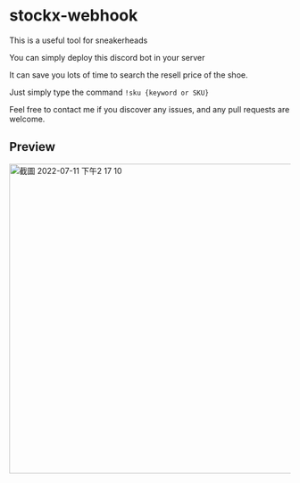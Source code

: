 # stockx-webhook

This is a useful tool for sneakerheads

You can simply deploy this discord bot in your server

It can save you lots of time to search the resell price of the shoe.

Just simply type the command `!sku {keyword or SKU}`

Feel free to contact me if you discover any issues, and any pull requests are welcome.


## Preview 
<img width="555" alt="截圖 2022-07-11 下午2 17 10" src="https://user-images.githubusercontent.com/50997394/178200514-0b32d319-52b2-4f9d-ab44-fcc29df2b68a.png">